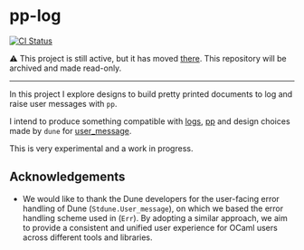 # pp-log

[![CI Status](https://github.com/mbarbin/pp-log/workflows/ci/badge.svg)](https://github.com/mbarbin/pp-log/actions/workflows/ci.yml)

⚠️ This project is still active, but it has moved [there](https://github.com/mbarbin/pplombing). This repository will be archived and made read-only.

----

In this project I explore designs to build pretty printed documents to log and raise user messages with `pp`.

I intend to produce something compatible with [logs](https://github.com/dbuenzli/logs), [pp](https://github.com/ocaml-dune/pp) and design choices made by `dune` for [user_message](https://github.com/ocaml/dune/blob/main/otherlibs/stdune/src/user_message.mli).

This is very experimental and a work in progress.

## Acknowledgements

- We would like to thank the Dune developers for the user-facing error handling of Dune (`Stdune.User_message`), on which we based the error handling scheme used in (`Err`). By adopting a similar approach, we aim to provide a consistent and unified user experience for OCaml users across different tools and libraries.

